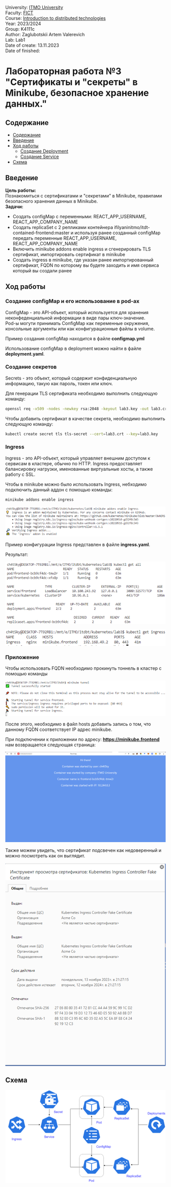 University: [ITMO University](https://itmo.ru/ru/) \
Faculty: [FICT](https://fict.itmo.ru) \
Course: [Introduction to distributed technologies](https://github.com/itmo-ict-faculty/introduction-to-distributed-technologies) \
Year: 2023/2024 \
Group: K4111с \
Author: Zaglubotskii Artem Valerevich \
Lab: Lab1 \
Date of create: 13.11.2023 \
Date of finished: <none>

# Лабораторная работа №3 "Сертификаты и "секреты" в Minikube, безопасное хранение данных."

## Содержание

- [Содержание](#содержание)
- [Введение](#введение)
- [Ход работы](#ход-работы)
  - [Создание Deployment](#создание-deployment)
  - [Создание Service](#создание-service)
- [Cхема](#схема)

## Введение

**Цель работы:** \
Познакомиться с сертификатами и "секретами" в Minikube, правилами безопасного хранения данных в Minikube. \
**Задачи:**

- Создать configMap с переменными: REACT_APP_USERNAME, REACT_APP_COMPANY_NAME
- Создать replicaSet с 2 репликами контейнера ifilyaninitmo/itdt-contained-frontend:master и используя ранее созданный configMap передать переменные REACT_APP_USERNAME, REACT_APP_COMPANY_NAME
- Включить minikube addons enable ingress и сгенерировать TLS сертификат, импортировать сертификат в minikube
- Создать ingress в minikube, где указан ранее импортированный сертификат, FQDN по которому вы будете заходить и имя сервиса который вы создали ранее


## Ход работы

### Создание configMap и его использование в pod-aх

ConfigMap - это API-объект, который используется для хранения неконфеденциальной информации в виде пары ключ-значение. \
Pod-ы могути принимать ConfigMap как переменные окружения, консольные аргументы или как конфигурационные файлы в volume.

Пример создания configMap находится в файле **configmap.yml**

Использование configMap в deployment можно найти в файле **deployment.yaml**. 

### Создание секретов

Secrets - это объект, который содержит конфиденциальную информацию, такую как пароль, токен или ключ. 

Для генерации TLS сертификата необходимо выполнить следующую команду:

```bash
openssl req -x509 -nodes -newkey rsa:2048 -keyout lab3.key -out lab3.crt
```

Чтобы добавить сертификат в качестве секрета, необходимо выполнить следующую команду:

```bash
kubectl create secret tls tls-secret --cert=lab3.crt --key=lab3.key
```

### Ingress

Ingress - это API-объект, который управляет внешним доступом к сервисам в кластере, обычно по HTTP.
Ingress предоставляет балансировку нагрузки,  именованные виртуальные хосты, а также работу с SSL.

Чтобы в minikube можно было использовать Ingress, небходимо подключить данный аддон с помощью команды:

```bash
minikube addons enable ingress
```

![addons](./img/addons.png)

Пример конфигурации Ingress представлен в файле **ingress.yaml**.

Результат:

![frontend](./img/frontend.png)

![ingress](./img/ingress.png)

### Приложение

Чтобы использовать FQDN необходимо прокинуть тоннель в кластер с помощью команды

![tunnel](./img/tunnel.png)

После этого, необходимо в файл hosts добавить запись о том, что данному FQDN соответствует IP адрес minikube.

При подключении к приложении по адресу: **https://minikube.frontend** нам возвращается следующая страница:

![UI](./img/frontend-ui.png)

Также можем увидеть, что сертификат подсвечен как недоверенный и можно посмотреть как он выглядит.

![cert](./img/cert.png)

## Схема

![scheme](./img/schema.png)